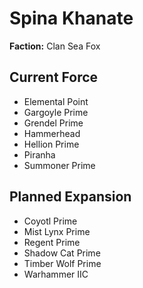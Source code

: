 # Spina Khanate
**Faction:** Clan Sea Fox
## Current Force
- Elemental Point
- Gargoyle Prime
- Grendel Prime
- Hammerhead
- Hellion Prime
- Piranha
- Summoner Prime
## Planned Expansion
- Coyotl Prime
- Mist Lynx Prime
- Regent Prime
- Shadow Cat Prime
- Timber Wolf Prime
- Warhammer IIC

